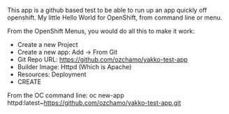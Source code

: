 

This app is a github based test to be able to run up an app quickly off openshift.
My little Hello World for OpenShift, from command line or menu.

From the OpenShift Menus, you would do all this to make it work:
- Create a new Project
- Create a new app: Add -> From Git
- Git Repo URL: https://github.com/ozchamo/yakko-test-app
- Builder Image: Httpd  (Which is Apache)
- Resources: Deployment
- CREATE

From the OC command line:
oc new-app httpd:latest~https://github.com/ozchamo/yakko-test-app.git

